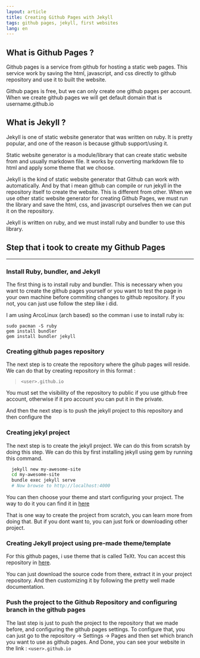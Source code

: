 ```yaml
---
layout: article
title: Creating Github Pages with Jekyll
tags: github pages, jekyll, first websites
lang: en
---
```


## What is Github Pages ?

Github pages is a service from github for hosting a static web pages. This service work by saving the html, javascript, and css directly to github repository and use it to built the website.

Github pages is free, but we can only create one github pages per account. When we create github pages we will get default domain that is username.github.io

## What is Jekyll ?

Jekyll is one of static website generator that was written on ruby. It is pretty popular, and one of the reason is because github support/using it.

Static website generator is a module/library that can create static website from and usually markdown file. It works by converting markdown file to html and apply some theme that we choose.

Jekyll is the kind of static website generator that Github can work with automatically. And by that i mean github can compile or run jekyll in the repository itself to create the website. This is different from other. When we use other static website generator for creating Github Pages, we must run the library and save the html, css, and javascript ourselves then we can put it on the repository.

Jekyll is written on ruby, and we must install ruby and bundler to use this library.

## Step that i took to create my Github Pages

---

### **Install Ruby, bundler, and Jekyll**

The first thing is to install ruby and bundler. This is necessary when you want to create the github pages yourself or you want to test the page in your own machine before commiting changes to github repository. If you not, you can just use follow the step like i did.

I am using ArcoLinux (arch based) so the comman i use to install ruby is:

```shell
sudo pacman -S ruby
gem install bundler
gem install bundler jekyll
```

### **Creating github pages repository**

The next step is to create the repository where the gihub pages will reside. We can do that by creating repository in this format :

> `<user>.github.io`

You must set the visibility of the repository to public if you use github free account, otherwise if it pro account you can put it in the private.

And then the next step is to push the jekyll project to this repository and then configure the 



### **Creating jekyl project**

The next step is to create the jekyll project. We can do this from scratsh by doing this step. We can do this by first installing jekyll using gem by running this command.

```zsh
  jekyll new my-awesome-site
  cd my-awesome-site
  bundle exec jekyll serve
  # Now browse to http://localhost:4000
```

You can then choose your theme and start configuring your project. The way to do it you can find it in [here](https://docs.github.com/en/pages/setting-up-a-github-pages-site-with-jekyll/creating-a-github-pages-site-with-jekyll)

That is one way to create the project from scratch, you can learn more from doing that. But if you dont want to, you can just fork or downloading other project.

### **Creating Jekyll project using pre-made theme/template**

For this github pages, i use theme that is called TeXt. You can accest this repository in [here](https://github.com/kitian616/jekyll-TeXt-theme).

You can just download the source code from there, extract it in your project repository. And then customizing it by following the pretty well made documentation.

### **Push the project to the Github Repository and configuring branch in the github pages**

The last step is just to push the project to the repository that we made before, and configuring the github pages settings. To configure that, you can just go to the repository -> Settings -> Pages and then set which branch you want to use as github pages. And Done, you can see your website in the link : `<user>.github.io`
